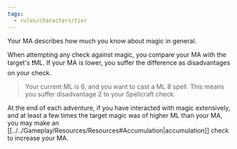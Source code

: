```yaml
---
tags:
  - rules/characters/tier
---
```

Your MA describes how much you know about magic in general.

When attempting any check against magic, you compare your MA with the target's ❗ML. If your MA is lower, you suffer the difference as disadvantages on your check.
> Your current ML is 6, and you want to cast a ML 8 spell. This means you suffer disadvantage 2 to your Spellcraft check.

At the end of each adventure, if you have interacted with magic extensively, and at least a few times the target magic was of higher ML than your MA, you may make an [[../../Gameplay/Resources/Resources#Accumulation|accumulation]] check to increase your MA.